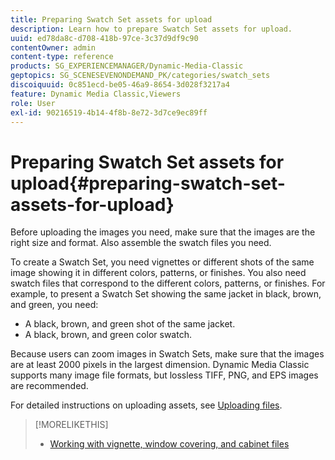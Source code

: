 ```yaml
---
title: Preparing Swatch Set assets for upload
description: Learn how to prepare Swatch Set assets for upload.
uuid: ed78da8c-d708-418b-97ce-3c37d9df9c90
contentOwner: admin
content-type: reference
products: SG_EXPERIENCEMANAGER/Dynamic-Media-Classic
geptopics: SG_SCENESEVENONDEMAND_PK/categories/swatch_sets
discoiquuid: 0c851ecd-be05-46a9-8654-3d028f3217a4
feature: Dynamic Media Classic,Viewers
role: User
exl-id: 90216519-4b14-4f8b-8e72-3d7ce9ec89ff
---
```

# Preparing Swatch Set assets for upload{#preparing-swatch-set-assets-for-upload}

Before uploading the images you need, make sure that the images are the right size and format. Also assemble the swatch files you need.

To create a Swatch Set, you need vignettes or different shots of the same image showing it in different colors, patterns, or finishes. You also need swatch files that correspond to the different colors, patterns, or finishes. For example, to present a Swatch Set showing the same jacket in black, brown, and green, you need:

* A black, brown, and green shot of the same jacket.
* A black, brown, and green color swatch.

Because users can zoom images in Swatch Sets, make sure that the images are at least 2000 pixels in the largest dimension. Dynamic Media Classic supports many image file formats, but lossless TIFF, PNG, and EPS images are recommended.

For detailed instructions on uploading assets, see [Uploading files](uploading-files.md#uploading_files).

>[!MORELIKETHIS]
>
>* [Working with vignette, window covering, and cabinet files](vignette-window-covering-cabinet-files.md#working_with_vignette_window_covering_and_cabinet_files)
